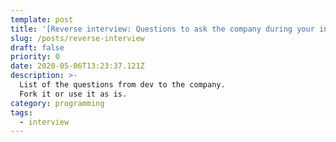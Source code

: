 ```yaml
---
template: post
title: '[Reverse interview: Questions to ask the company during your interview](https://github.com/dospolov/reverse-interview)'
slug: /posts/reverse-interview
draft: false
priority: 0
date: 2020-05-06T13:23:37.121Z
description: >-
  List of the questions from dev to the company.
  Fork it or use it as is.
category: programming
tags:
  - interview
---
```

